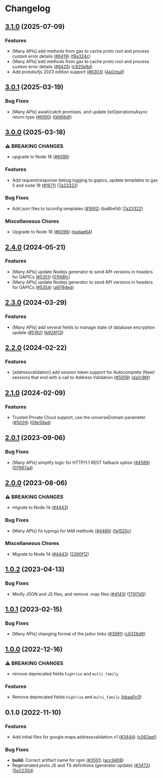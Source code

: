 # Changelog

## [3.1.0](https://github.com/googleapis/google-cloud-node/compare/addressvalidation-v3.0.1...addressvalidation-v3.1.0) (2025-07-09)


### Features

* [Many APIs] add methods from gax to cache proto root and process custom error details ([#6419](https://github.com/googleapis/google-cloud-node/issues/6419)) ([f8a324c](https://github.com/googleapis/google-cloud-node/commit/f8a324ca5c3bc0f730e4ed67d9407c44f2414936))
* [Many APIs] add methods from gax to cache proto root and process custom error details ([#6425](https://github.com/googleapis/google-cloud-node/issues/6425)) ([c920e8d](https://github.com/googleapis/google-cloud-node/commit/c920e8d0d43be81fc171bc5f7d59800b66b830b8))
* Add protobufjs 2023 edition support ([#6303](https://github.com/googleapis/google-cloud-node/issues/6303)) ([4a0cba1](https://github.com/googleapis/google-cloud-node/commit/4a0cba1e41a9aeb9c15ad31487ef013c8277cfef))

## [3.0.1](https://github.com/googleapis/google-cloud-node/compare/addressvalidation-v3.0.0...addressvalidation-v3.0.1) (2025-03-19)


### Bug Fixes

* [Many APIs] await/catch promises, and update listOperationsAsync return type ([#6190](https://github.com/googleapis/google-cloud-node/issues/6190)) ([f4866df](https://github.com/googleapis/google-cloud-node/commit/f4866dfa6ab481163150f54928a9857d2dfef948))

## [3.0.0](https://github.com/googleapis/google-cloud-node/compare/addressvalidation-v2.4.0...addressvalidation-v3.0.0) (2025-03-18)


### ⚠ BREAKING CHANGES

* upgrade to Node 18 ([#6096](https://github.com/googleapis/google-cloud-node/issues/6096))

### Features

* Add request/response debug logging to gapics, update templates to gax 5 and node 18 ([#1671](https://github.com/googleapis/google-cloud-node/issues/1671)) ([7a23322](https://github.com/googleapis/google-cloud-node/commit/7a23322530b610eec2fe4c18fe1854048f31c811))


### Bug Fixes

* Add json files to tsconfig templates ([#1692](https://github.com/googleapis/google-cloud-node/issues/1692)) (ba6be1d) ([7a23322](https://github.com/googleapis/google-cloud-node/commit/7a23322530b610eec2fe4c18fe1854048f31c811))


### Miscellaneous Chores

* Upgrade to Node 18 ([#6096](https://github.com/googleapis/google-cloud-node/issues/6096)) ([eadae64](https://github.com/googleapis/google-cloud-node/commit/eadae64d54e07aa2c65097ea52e65008d4e87436))

## [2.4.0](https://github.com/googleapis/google-cloud-node/compare/addressvalidation-v2.3.0...addressvalidation-v2.4.0) (2024-05-21)


### Features

* [Many APIs] update Nodejs generator to send API versions in headers for GAPICs ([#5351](https://github.com/googleapis/google-cloud-node/issues/5351)) ([01f48fc](https://github.com/googleapis/google-cloud-node/commit/01f48fce63ec4ddf801d59ee2b8c0db9f6fb8372))
* [Many APIs] update Nodejs generator to send API versions in headers for GAPICs ([#5354](https://github.com/googleapis/google-cloud-node/issues/5354)) ([a9784ed](https://github.com/googleapis/google-cloud-node/commit/a9784ed3db6ee96d171762308bbbcd57390b6866))

## [2.3.0](https://github.com/googleapis/google-cloud-node/compare/addressvalidation-v2.2.0...addressvalidation-v2.3.0) (2024-03-29)


### Features

* [Many APIs] add several fields to manage state of database encryption update ([#5192](https://github.com/googleapis/google-cloud-node/issues/5192)) ([b926f13](https://github.com/googleapis/google-cloud-node/commit/b926f1326ea4df73c411dbeb7e529f8d9ccc3642))

## [2.2.0](https://github.com/googleapis/google-cloud-node/compare/addressvalidation-v2.1.0...addressvalidation-v2.2.0) (2024-02-22)


### Features

* [addressvalidation] add session token support for Autocomplete (New) sessions that end with a call to Address Validation ([#5059](https://github.com/googleapis/google-cloud-node/issues/5059)) ([da1c96f](https://github.com/googleapis/google-cloud-node/commit/da1c96fcf441e412b3657b6b433c4a07c5afca1d))

## [2.1.0](https://github.com/googleapis/google-cloud-node/compare/addressvalidation-v2.0.1...addressvalidation-v2.1.0) (2024-02-09)


### Features

* Trusted Private Cloud support, use the universeDomain parameter  ([#5029](https://github.com/googleapis/google-cloud-node/issues/5029)) ([09e59ad](https://github.com/googleapis/google-cloud-node/commit/09e59ad6e34001a33d01894ccd5a0643f1a84883))

## [2.0.1](https://github.com/googleapis/google-cloud-node/compare/addressvalidation-v2.0.0...addressvalidation-v2.0.1) (2023-09-06)


### Bug Fixes

* [Many APIs] simplify logic for HTTP/1.1 REST fallback option ([#4589](https://github.com/googleapis/google-cloud-node/issues/4589)) ([07967ad](https://github.com/googleapis/google-cloud-node/commit/07967add1b5fc28b548cf74721b595ea0ba90d5b))

## [2.0.0](https://github.com/googleapis/google-cloud-node/compare/addressvalidation-v1.0.2...addressvalidation-v2.0.0) (2023-08-06)


### ⚠ BREAKING CHANGES

* migrate to Node 14 ([#4443](https://github.com/googleapis/google-cloud-node/issues/4443))

### Bug Fixes

* [Many APIs] fix typings for IAM methods ([#4466](https://github.com/googleapis/google-cloud-node/issues/4466)) ([fa1520c](https://github.com/googleapis/google-cloud-node/commit/fa1520c3eb526efd3523d9cea349ed31683d5889))


### Miscellaneous Chores

* Migrate to Node 14 ([#4443](https://github.com/googleapis/google-cloud-node/issues/4443)) ([2260f12](https://github.com/googleapis/google-cloud-node/commit/2260f12543d171bda95345e53475f5f0fdc45770))

## [1.0.2](https://github.com/googleapis/google-cloud-node/compare/addressvalidation-v1.0.1...addressvalidation-v1.0.2) (2023-04-13)


### Bug Fixes

* Minify JSON and JS files, and remove .map files ([#4143](https://github.com/googleapis/google-cloud-node/issues/4143)) ([170f7d5](https://github.com/googleapis/google-cloud-node/commit/170f7d57b8fd344d182a8e758867b8124722eebc))

## [1.0.1](https://github.com/googleapis/google-cloud-node/compare/addressvalidation-v1.0.0...addressvalidation-v1.0.1) (2023-02-15)


### Bug Fixes

* [Many APIs] changing format of the jsdoc links ([#3991](https://github.com/googleapis/google-cloud-node/issues/3991)) ([c6326d9](https://github.com/googleapis/google-cloud-node/commit/c6326d90abb9b649b25052e4afe7b3eb0f65bcb4))

## [1.0.0](https://github.com/googleapis/google-cloud-node/compare/addressvalidation-v0.1.0...addressvalidation-v1.0.0) (2022-12-16)


### ⚠ BREAKING CHANGES

* remove deprecated fields `highrise` and `multi_family`

### Features

* Remove deprecated fields `highrise` and `multi_family` ([bbaa0c0](https://github.com/googleapis/google-cloud-node/commit/bbaa0c03aa7d8621d3861a3c434f19d83f616b2f))

## 0.1.0 (2022-11-10)


### Features

* Add initial files for google.maps.addressvalidation.v1 ([#3444](https://github.com/googleapis/google-cloud-node/issues/3444)) ([c063aef](https://github.com/googleapis/google-cloud-node/commit/c063aef847a011762f16c04bd33d05a860b69cd4))


### Bug Fixes

* **build:** Correct artifact name for npm ([#3501](https://github.com/googleapis/google-cloud-node/issues/3501)) ([acc9d08](https://github.com/googleapis/google-cloud-node/commit/acc9d08aff510d8fb2fdffac8ea5768531d8fc33))
* Regenerated proto JS and TS definitions (generator update) ([#3472](https://github.com/googleapis/google-cloud-node/issues/3472)) ([5e2230d](https://github.com/googleapis/google-cloud-node/commit/5e2230dfc4302bb2ac9628ff4200eb46509e103d))
